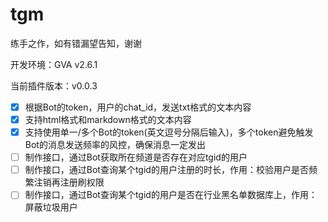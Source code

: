 # tgm

练手之作，如有错漏望告知，谢谢

开发环境：GVA v2.6.1

当前插件版本：v0.0.3

- [x] 根据Bot的token，用户的chat_id，发送txt格式的文本内容
- [x] 支持html格式和markdown格式的文本内容
- [x] 支持使用单一/多个Bot的token(英文逗号分隔后输入)，多个token避免触发Bot的消息发送频率的风控，确保消息一定发出
- [ ] 制作接口，通过Bot获取所在频道是否存在对应tgid的用户
- [ ] 制作接口，通过Bot查询某个tgid的用户注册的时长，作用：校验用户是否频繁注销再注册刷权限
- [ ] 制作接口，通过Bot查询某个tgid的用户是否在行业黑名单数据库上，作用：屏蔽垃圾用户
